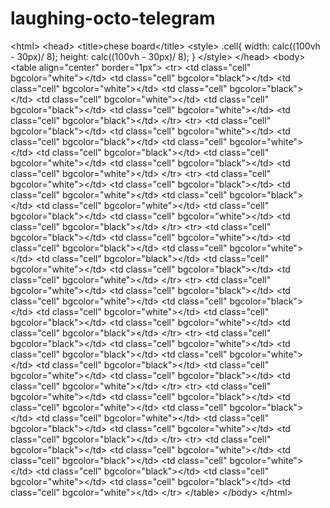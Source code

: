 # laughing-octo-telegram
&lt;html> &lt;head> &lt;title>chese board&lt;/title> &lt;style>     .cell{         width: calc((100vh - 30px)/ 8);         height: calc((100vh - 30px)/ 8);     } &lt;/style> &lt;/head>  &lt;body> &lt;table align="center" border="1px"> &lt;tr> &lt;td class="cell" bgcolor="white">&lt;/td> &lt;td class="cell" bgcolor="black">&lt;/td> &lt;td class="cell" bgcolor="white">&lt;/td> &lt;td class="cell" bgcolor="black">&lt;/td> &lt;td class="cell" bgcolor="white">&lt;/td> &lt;td class="cell" bgcolor="black">&lt;/td> &lt;td class="cell" bgcolor="white">&lt;/td> &lt;td class="cell" bgcolor="black">&lt;/td> &lt;/tr> &lt;tr>  &lt;td class="cell" bgcolor="black">&lt;/td> &lt;td class="cell" bgcolor="white">&lt;/td> &lt;td class="cell" bgcolor="black">&lt;/td> &lt;td class="cell" bgcolor="white">&lt;/td> &lt;td class="cell" bgcolor="black">&lt;/td> &lt;td class="cell" bgcolor="white">&lt;/td> &lt;td class="cell" bgcolor="black">&lt;/td> &lt;td class="cell" bgcolor="white">&lt;/td> &lt;/tr> &lt;tr> &lt;td class="cell" bgcolor="white">&lt;/td> &lt;td class="cell" bgcolor="black">&lt;/td> &lt;td class="cell" bgcolor="white">&lt;/td> &lt;td class="cell" bgcolor="black">&lt;/td> &lt;td class="cell" bgcolor="white">&lt;/td> &lt;td class="cell" bgcolor="black">&lt;/td> &lt;td class="cell" bgcolor="white">&lt;/td> &lt;td class="cell" bgcolor="black">&lt;/td> &lt;/tr> &lt;tr> &lt;td class="cell" bgcolor="black">&lt;/td> &lt;td class="cell" bgcolor="white">&lt;/td> &lt;td class="cell" bgcolor="black">&lt;/td> &lt;td class="cell" bgcolor="white">&lt;/td> &lt;td class="cell" bgcolor="black">&lt;/td> &lt;td class="cell" bgcolor="white">&lt;/td> &lt;td class="cell" bgcolor="black">&lt;/td> &lt;td class="cell" bgcolor="white">&lt;/td> &lt;/tr> &lt;tr> &lt;td class="cell" bgcolor="white">&lt;/td> &lt;td class="cell" bgcolor="black">&lt;/td> &lt;td class="cell" bgcolor="white">&lt;/td> &lt;td class="cell" bgcolor="black">&lt;/td> &lt;td class="cell" bgcolor="white">&lt;/td> &lt;td class="cell" bgcolor="black">&lt;/td> &lt;td class="cell" bgcolor="white">&lt;/td> &lt;td class="cell" bgcolor="black">&lt;/td> &lt;/tr> &lt;tr>  &lt;td class="cell" bgcolor="black">&lt;/td> &lt;td class="cell" bgcolor="white">&lt;/td> &lt;td class="cell" bgcolor="black">&lt;/td> &lt;td class="cell" bgcolor="white">&lt;/td> &lt;td class="cell" bgcolor="black">&lt;/td> &lt;td class="cell" bgcolor="white">&lt;/td> &lt;td class="cell" bgcolor="black">&lt;/td> &lt;td class="cell" bgcolor="white">&lt;/td> &lt;/tr> &lt;tr> &lt;td class="cell" bgcolor="white">&lt;/td> &lt;td class="cell" bgcolor="black">&lt;/td> &lt;td class="cell" bgcolor="white">&lt;/td> &lt;td class="cell" bgcolor="black">&lt;/td> &lt;td class="cell" bgcolor="white">&lt;/td> &lt;td class="cell" bgcolor="black">&lt;/td> &lt;td class="cell" bgcolor="white">&lt;/td> &lt;td class="cell" bgcolor="black">&lt;/td> &lt;/tr> &lt;tr> &lt;td class="cell" bgcolor="black">&lt;/td> &lt;td class="cell" bgcolor="white">&lt;/td> &lt;td class="cell" bgcolor="black">&lt;/td> &lt;td class="cell" bgcolor="white">&lt;/td> &lt;td class="cell" bgcolor="black">&lt;/td> &lt;td class="cell" bgcolor="white">&lt;/td> &lt;td class="cell" bgcolor="black">&lt;/td> &lt;td class="cell" bgcolor="white">&lt;/td> &lt;/tr> &lt;/table> &lt;/body> &lt;/html>

